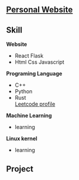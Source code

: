 ## [Personal Website](https://tomatokillerotk.github.io/)


## Skill

**Website**  
* React Flask  
* Html Css Javascript  

**Programing Language**  
* C++  
* Python  
* Rust  
[Leetcode profile](https://leetcode.com/tomatokillerotk/)  

**Machine Learning**  
* learning  

**Linux kernel**  
* learning 

## Project 

